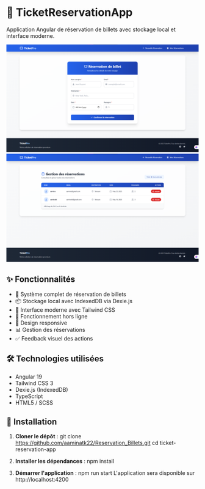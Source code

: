 # 🎫 TicketReservationApp

Application Angular de réservation de billets avec stockage local et interface moderne.

![Screenshot of reservation form page](image.png)
![Screenshot of reservations page](image-1.png)

## ✨ Fonctionnalités

- 🚀 Système complet de réservation de billets
- 📦 Stockage local avec IndexedDB via Dexie.js
- 🎨 Interface moderne avec Tailwind CSS
- 🔄 Fonctionnement hors ligne
- 📱 Design responsive
- 📊 Gestion des réservations
- ✅ Feedback visuel des actions

## 🛠 Technologies utilisées

- Angular 19
- Tailwind CSS 3
- Dexie.js (IndexedDB)
- TypeScript
- HTML5 / SCSS

## 🚀 Installation

1. **Cloner le dépôt** :
   git clone https://github.com/aaminatk22/Reservation_Billets.git
   cd ticket-reservation-app

2. **Installer les dépendances** :
    npm install

3. **Démarrer l'application** :
    npm run start
L'application sera disponible sur http://localhost:4200